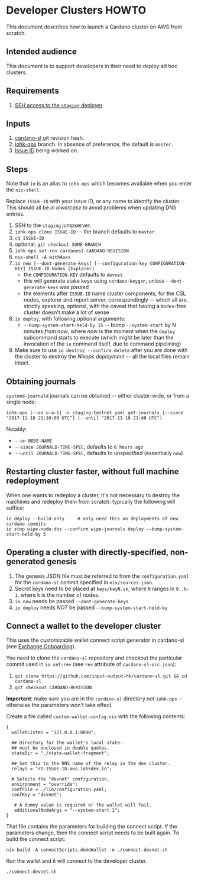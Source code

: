 # Developer Clusters HOWTO

This document describes how to launch a Cardano cluster on AWS from scratch.

## Intended audience

This document is to support developers in their need to deploy ad hoc clusters.

## Requirements

1. [SSH access to the `staging` deployer](https://github.com/input-output-hk/iohk-ops#getting-ssh-access)

## Inputs

1. [cardano-sl](https://github.com/input-output-hk/cardano-sl) git revision hash.
1. [iohk-ops](https://github.com/input-output-hk/iohk-ops) branch.  In absence of preference, the default is `master`.
1. [Issue ID](https://iohk.myjetbrains.com) being worked on.

## Steps

Note that `io` is an alias to `iohk-ops` which becomes available when
you enter the `nix-shell`.

Replace `ISSUE-ID` with your issue ID, or any name to identify the cluster.
This should all be _in lowercase_ to avoid problems when updating DNS entries.

1. SSH to the `staging` jumpserver.
1. `iohk-ops clone ISSUE-ID` -- the branch defaults to `master`.
1. `cd ISSUE-ID`
1. optional: `git checkout SOME-BRANCH`
1. `iohk-ops set-rev cardanosl CARDANO-REVISION`
1. `nix-shell -A withAuxx`
1. `io new [--dont-generate-keys] [--configuration-key CONFIGURATION-KEY] ISSUE-ID Nodes [Explorer]`
   - the `CONFIGURATION-KEY` defaults to `devnet`
   - this will generate stake keys using `cardano-keygen`, unless `--dont-generate-keys` was passed
   - the elements after `ISSUE-ID` name cluster components, for the CSL nodes, explorer and report server, correspondingly -- which all are, strictly speaking, optional, with the caveat that having a `Nodes`-free cluster doesn't make a lot of sense
1. `io deploy`, with following optional arguments:
   - `--bump-system-start-held-by 15` -- bump `--system-start` by N minutes _from *now*_, where _*now*_ is the moment when the `deploy` subcommand starts to execute (which might be later than the invocation of the `io` command itself, due to command pipelining)
1. Make sure to use `io destroy --confirm delete` after you are done with the cluster to destroy the _Nixops deployment_ -- all the local files remain intact.

## Obtaining journals

`systemd-journald` journals can be obtained -- either cluster-wide, or from a single node:

`iohk-ops [--on u-a-1] -c staging-testnet.yaml get-journals [--since "2017-11-18 21:10:00 UTC"] [--until "2017-11-18 21:40 UTC"]`

Notably:

- `--on NODE-NAME`
- `--since JOURNALD-TIME-SPEC`, defaults to `6 hours ago`
- `--until JOURNALD-TIME-SPEC`, defaults to unspecified (essentially `now`)

## Restarting cluster faster, without full machine redeployment

When one wants to redeploy a cluster, it's not necessary to destroy the machines and redeploy them from scratch: typically the following will suffice:

    io deploy --build-only     # only need this on deployments of new cardano commits
    io stop wipe-node-dbs --confirm wipe-journals deploy --bump-system-start-held-by 5

## Operating a cluster with directly-specified, non-generated genesis

1. The genesis JSON file must be referred to from the `configuration.yaml` for the `cardano-sl` commit specified in `nix/sources.json`.
1. Secret keys need to be placed at `keys/keyN.sk`, where `N` ranges in `0..k-1`, where k is the number of nodes.
1. `io new` needs be passed `--dont-generate-keys`
1. `io deploy` needs _NOT_ be passed `--bump-system-start-held-by`

## Connect a wallet to the developer cluster

This uses the customizable wallet connect script generator in cardano-sl
(see [Exchange Onboarding](https://github.com/input-output-hk/cardano-sl/blob/develop/docs/exchange-onboarding.md#generate-custom-configuration)).

You need to clone the `cardano-sl` repository and checkout the
particular commit used in `io set-rev` (see `rev` attribute of `cardano-sl-src.json`):

1. `git clone https://github.com/input-output-hk/cardano-sl.git && cd cardano-sl`
2. `git checkout CARDANO-REVISION`

**Important**: make sure you are in the
`cardano-sl` directory not `iohk-ops` -- otherwise the parameters
won't take effect.

Create a file called `custom-wallet-config.nix` with the following
contents:

    {
      walletListen = "127.0.0.1:8090";

      ## Directory for the wallet's local state.
      ## must be enclosed in double quotes.
      stateDir = "./state-wallet-fragment";

      ## Set this to the DNS name of the relay in the dev cluster.
      relays = "r1-ISSUE-ID.aws.iohkdev.io";

      # Selects the "devnet" configuration,
      environment = "override";
      confFile = ./lib/configuration.yaml;
      confKey = "devnet";

       # A dummy value is required or the wallet will fail.
       additionalNodeArgs = "--system-start 1";
    }

That file contains the parameters for building the connect script. If
the parameters change, then the connect script needs to be built
again. To build the connect script:

    nix-build -A connectScripts.demoWallet -o ./connect-devnet.sh

Run the wallet and it will connect to the developer cluster.

    ./connect-devnet.sh
